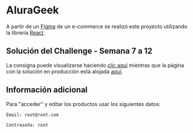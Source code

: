 
# AluraGeek

A partir de un [Figma](https://www.figma.com/file/NUd563IRcuwUGyFGTwPP5W/AluraGeek) de un e-commerce se realizó este proyecto utilizando la librería [React](https://es.reactjs.org).

## Solución del Challenge - Semana 7 a 12

La consigna puede visualizarse haciendo [clic aquí](https://www.aluracursos.com/challenges/oracle-one-front-end/semana07e08-creando-tu-primer-e-commerce-con-html-e-css) mientras que la página con la solución en producción está alojada [aquí](https://one-alurageek.herokuapp.com).

## Información adicional

Para "acceder" y editar los productos usar los siguientes datos:

`Email: root@root.com`

`Contraseña: root`
